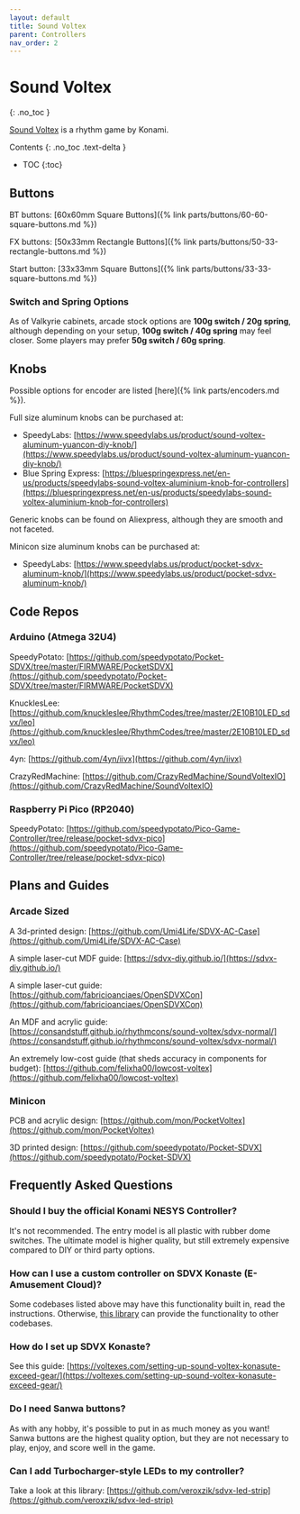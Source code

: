 ```yaml
---
layout: default
title: Sound Voltex
parent: Controllers
nav_order: 2
---
```


# Sound Voltex
{: .no_toc }

[Sound Voltex](https://remywiki.com/SOUND_VOLTEX_Information) is a rhythm game by Konami.

Contents
{: .no_toc .text-delta }

- TOC
{:toc}

## Buttons

BT buttons: [60x60mm Square Buttons]({% link parts/buttons/60-60-square-buttons.md %})

FX buttons: [50x33mm Rectangle Buttons]({% link parts/buttons/50-33-rectangle-buttons.md %})

Start button: [33x33mm Square Buttons]({% link parts/buttons/33-33-square-buttons.md %})

### Switch and Spring Options

As of Valkyrie cabinets, arcade stock options are **100g switch / 20g spring**, although depending on your setup, **100g switch / 40g spring** may feel closer. Some players may prefer **50g switch / 60g spring**.

## Knobs

Possible options for encoder are listed [here]({% link parts/encoders.md %}).

Full size aluminum knobs can be purchased at:
* SpeedyLabs: [https://www.speedylabs.us/product/sound-voltex-aluminum-yuancon-diy-knob/](https://www.speedylabs.us/product/sound-voltex-aluminum-yuancon-diy-knob/)
* Blue Spring Express: [https://bluespringexpress.net/en-us/products/speedylabs-sound-voltex-aluminium-knob-for-controllers](https://bluespringexpress.net/en-us/products/speedylabs-sound-voltex-aluminium-knob-for-controllers)

Generic knobs can be found on Aliexpress, although they are smooth and not faceted.

Minicon size aluminum knobs can be purchased at:
* SpeedyLabs: [https://www.speedylabs.us/product/pocket-sdvx-aluminum-knob/](https://www.speedylabs.us/product/pocket-sdvx-aluminum-knob/)

## Code Repos

### Arduino (Atmega 32U4)

SpeedyPotato: [https://github.com/speedypotato/Pocket-SDVX/tree/master/FIRMWARE/PocketSDVX](https://github.com/speedypotato/Pocket-SDVX/tree/master/FIRMWARE/PocketSDVX)

KnucklesLee: [https://github.com/knuckleslee/RhythmCodes/tree/master/2E10B10LED_sdvx/leo](https://github.com/knuckleslee/RhythmCodes/tree/master/2E10B10LED_sdvx/leo)

4yn: [https://github.com/4yn/iivx](https://github.com/4yn/iivx)

CrazyRedMachine: [https://github.com/CrazyRedMachine/SoundVoltexIO](https://github.com/CrazyRedMachine/SoundVoltexIO)

### Raspberry Pi Pico (RP2040)

SpeedyPotato: [https://github.com/speedypotato/Pico-Game-Controller/tree/release/pocket-sdvx-pico](https://github.com/speedypotato/Pico-Game-Controller/tree/release/pocket-sdvx-pico)

## Plans and Guides

### Arcade Sized

A 3d-printed design: [https://github.com/Umi4Life/SDVX-AC-Case](https://github.com/Umi4Life/SDVX-AC-Case)

A simple laser-cut MDF guide: [https://sdvx-diy.github.io/](https://sdvx-diy.github.io/)

A simple laser-cut guide: [https://github.com/fabricioanciaes/OpenSDVXCon](https://github.com/fabricioanciaes/OpenSDVXCon)

An MDF and acrylic guide: [https://consandstuff.github.io/rhythmcons/sound-voltex/sdvx-normal/](https://consandstuff.github.io/rhythmcons/sound-voltex/sdvx-normal/)

An extremely low-cost guide (that sheds accuracy in components for budget): [https://github.com/felixha00/lowcost-voltex](https://github.com/felixha00/lowcost-voltex)

### Minicon

PCB and acrylic design: [https://github.com/mon/PocketVoltex](https://github.com/mon/PocketVoltex)

3D printed design: [https://github.com/speedypotato/Pocket-SDVX](https://github.com/speedypotato/Pocket-SDVX)

## Frequently Asked Questions

### Should I buy the official Konami NESYS Controller?

It's not recommended. The entry model is all plastic with rubber dome switches. The ultimate model is higher quality, but still extremely expensive compared to DIY or third party options.

### How can I use a custom controller on SDVX Konaste (E-Amusement Cloud)?

Some codebases listed above may have this functionality built in, read the instructions. Otherwise, [this library](https://github.com/veroxzik/arduino-konami-spoof) can provide the functionality to other codebases.

### How do I set up SDVX Konaste?

See this guide: [https://voltexes.com/setting-up-sound-voltex-konasute-exceed-gear/](https://voltexes.com/setting-up-sound-voltex-konasute-exceed-gear/)

### Do I need Sanwa buttons?

As with any hobby, it's possible to put in as much money as you want! Sanwa buttons are the highest quality option, but they are not necessary to play, enjoy, and score well in the game. 

### Can I add Turbocharger-style LEDs to my controller?

Take a look at this library: [https://github.com/veroxzik/sdvx-led-strip](https://github.com/veroxzik/sdvx-led-strip)
